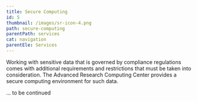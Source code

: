 ```yaml
---
title: Secure Computing
id: 5
thumbnail: /images/sr-icon-4.png
path: secure-computing
parentPath: services
cat: navigation
parentEle: Services
---
```

Working with sensitive data that is governed by compliance regulations comes with additional requirements and restrictions that must be taken into consideration. The Advanced Research Computing Center provides a secure computing environment for such data.

... to be continued
